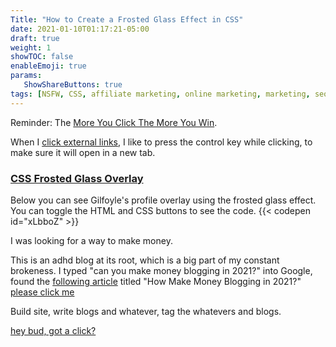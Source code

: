 ```yaml
---
Title: "How to Create a Frosted Glass Effect in CSS" 
date: 2021-01-10T01:17:21-05:00
draft: true
weight: 1
showTOC: false
enableEmoji: true
params:
   ShowShareButtons: true
tags: [NSFW, CSS, affiliate marketing, online marketing, marketing, seo, click to win, make money online, online money, monetization, e-commerce, ecommerce, websites, web design, boobs, titties, breasts, porn, online porn, make money with porn]
---
```


Reminder: The [More You Click The More You Win](https://davidclegg.dev).

When I [click external links](https://link-to-affiliate.com/reward/for-good-click), I like to press the control key while clicking, to make sure it will open in a new tab.


### [CSS Frosted Glass Overlay](https://codepen.io/GreggOD/pen/xLbboZ)

Below you can see Gilfoyle's profile overlay using the frosted glass effect.
You can toggle the HTML and CSS buttons to see the code.
{{< codepen id="xLbboZ" >}}

I was looking for a way to make money.

This is an adhd blog at its root, which is a big part of my constant brokeness.
I typed "can you make money blogging in 2021?" into Google, found the [following article](https://www.bloggingbasics101.com/how-can-i-make-money-from-my-blog/) titled "How Make Money Blogging in 2021?"
[please click me](https://affiliate-program.amazon.com/)

Build site, write blogs and whatever, tag the whatevers and blogs.

[hey bud, got a click?](https://davidclegg.dev)

